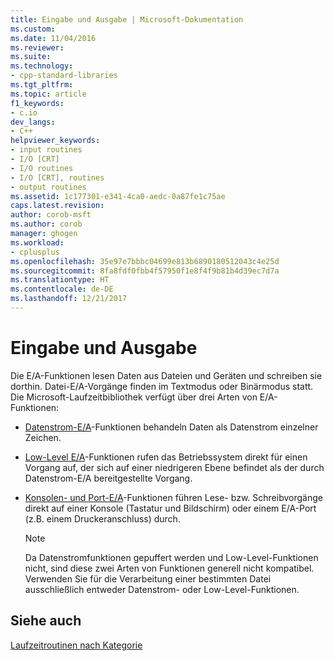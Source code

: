 ```yaml
---
title: Eingabe und Ausgabe | Microsoft-Dokumentation
ms.custom: 
ms.date: 11/04/2016
ms.reviewer: 
ms.suite: 
ms.technology:
- cpp-standard-libraries
ms.tgt_pltfrm: 
ms.topic: article
f1_keywords:
- c.io
dev_langs:
- C++
helpviewer_keywords:
- input routines
- I/O [CRT]
- I/O routines
- I/O [CRT], routines
- output routines
ms.assetid: 1c177301-e341-4ca0-aedc-0a87fe1c75ae
caps.latest.revision: 
author: corob-msft
ms.author: corob
manager: ghogen
ms.workload:
- cplusplus
ms.openlocfilehash: 35e97e7bbbc04699e813b6890180512043c4e25d
ms.sourcegitcommit: 8fa8fdf0fbb4f57950f1e8f4f9b81b4d39ec7d7a
ms.translationtype: HT
ms.contentlocale: de-DE
ms.lasthandoff: 12/21/2017
---
```

# <a name="input-and-output"></a>Eingabe und Ausgabe
Die E/A-Funktionen lesen Daten aus Dateien und Geräten und schreiben sie dorthin. Datei-E/A-Vorgänge finden im Textmodus oder Binärmodus statt. Die Microsoft-Laufzeitbibliothek verfügt über drei Arten von E/A-Funktionen:  
  
-   [Datenstrom-E/A](../c-runtime-library/stream-i-o.md)-Funktionen behandeln Daten als Datenstrom einzelner Zeichen.  
  
-   [Low-Level E/A](../c-runtime-library/low-level-i-o.md)-Funktionen rufen das Betriebssystem direkt für einen Vorgang auf, der sich auf einer niedrigeren Ebene befindet als der durch Datenstrom-E/A bereitgestellte Vorgang.  
  
-   [Konsolen- und Port-E/A](../c-runtime-library/console-and-port-i-o.md)-Funktionen führen Lese- bzw. Schreibvorgänge direkt auf einer Konsole (Tastatur und Bildschirm) oder einem E/A-Port (z.B. einem Druckeranschluss) durch.  
  
    > [!NOTE]
    >  Da Datenstromfunktionen gepuffert werden und Low-Level-Funktionen nicht, sind diese zwei Arten von Funktionen generell nicht kompatibel. Verwenden Sie für die Verarbeitung einer bestimmten Datei ausschließlich entweder Datenstrom- oder Low-Level-Funktionen.  
  
## <a name="see-also"></a>Siehe auch  
 [Laufzeitroutinen nach Kategorie](../c-runtime-library/run-time-routines-by-category.md)